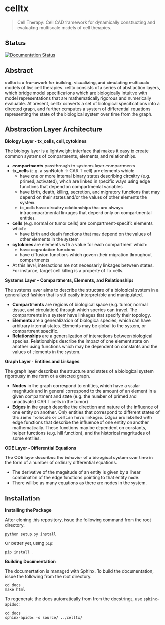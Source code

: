 # celltx

> Cell Therapy: Cell CAD framework for dynamically constructing and evaluating multiscale models of cell therapies.

## Status
[![Documentation Status](https://readthedocs.org/projects/celltx/badge/?version=latest)](https://celltx.readthedocs.io/en/latest/?badge=latest)

## Abstract
celltx is a framework for building, visualizing, and simulating multiscale models of live cell therapies. celltx consists of a series of abstraction layers, which bridge model specifications which are biologically intuitive with model representations that are mathematically rigorous and numerically evaluable. At present, celltx converts a set of biological specifications into a directed graph, and further computes a system of differential equations representing the state of the biological system over time from the graph.

## Abstraction Layer Architecture

**Biology Layer - tx_cells, cell, cytokines**

The biology layer is a lightweight interface that makes it easy to create common systems of compartments, elements, and relationships.

- **compartments** passthrough to systems layer compartments
- **tx_cells** (e.g. a synNotch → CAR T cell) are elements which:
    - have one or more internal binary states describing circuitry (e.g. primed, activated), which are linked in specific ways using edge functions that depend on compartmental variables
    - have birth, death, killing, secretion, and migratory functions that may depend on their states and/or the values of other elements the system.
    - tx_cells have circuitry relationships that are always intracompartmental linkages that depend only on compartmental entities.
- **cells** (e.g. normal or tumor cells) are compartment-specific elements which:
    - have birth and death functions that may depend on the values of other elements in the system
- **cytokines** are elements with a value for each compartment which:
    - have degradation functions
    - have diffusion functions which govern their migration throughout compartments
- At this level, interactions are not necessarily linkages between states. For instance, target cell killing is a property of Tx cells.

**Systems Layer – Compartments, Elements, and Relationships**

The systems layer aims to describe the structure of a biological system in a generalized fashion that is still easily interpretable and manipulated. 

- **Compartments** are regions of biological space (e.g. tumor, normal tissue, and circulation) through which species can travel. The compartments in a system have linkages that specify their topology.
- **Elements** are a generalization of biological species, which can have arbitrary internal states. Elements may be global to the system, or compartment specific.
- **Relationships** are a generalization of interactions between biological species. Relationships describe the impact of one element state on another using functions which may be dependent on constants and the values of elements in the system.

**Graph Layer - Entities and Linkages**

The graph layer describes the structure and states of a biological system rigorously in the form of a directed graph.

- **Nodes** in the graph correspond to entities, which have a scalar magnitude and in general correspond to the amount of an element in a given compartment and state (e.g. the number of primed and unactivated CAR T cells in the tumor)
- **Edges** in the graph describe the direction and nature of the influence of one entity on another. Only entities that correspond to different states of the same molecule or cell can have linkages. Edges are labelled with edge functions that describe the influence of one entity on another mathematically. These functions may be dependent on constants, helper functions (e.g. hill function), and the historical magnitudes of some entities.

**ODE Layer - Differential Equations**

The ODE layer describes the behavior of a biological system over time in the form of a number of ordinary differential equations.

- The derivative of the magnitude of an entity is given by a linear combination of the edge functions pointing to that entity node.
- There will be as many equations as there are nodes in the system.

## Installation

**Installing the Package**

After cloning this repository, issue the following command from the root directory.

```
python setup.py install
```

Or better yet, using `pip`:
```
pip install .
```

**Building Documentation**

The documentation is managed with Sphinx. To build the documentation, issue the following from the 
root directory.

```
cd docs
make html
```

To regenerate the docs automatically from from the docstrings, use `sphinx-apidoc`:

```
cd docs
sphinx-apidoc -o source/ ../celltx/
```
